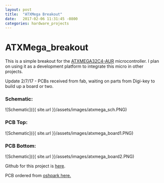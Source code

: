 ```yaml
---
layout: post
title:  "ATXMega Breakout"
date:   2017-02-06 11:31:45 -0800
categories: hardware_projects
---
```


# ATXMega_breakout

This is a simple breakout for the [ATXMEGA32C4-AUR](https://www.digikey.com/product-detail/en/microchip-technology/ATXMEGA32C4-AUR/ATXMEGA32C4-AURCT-ND/4119397) microcontroller. I plan on using it as a development platform to integrate this micro in other projects.

Update 2/7/17 -
PCBs received from fab, waiting on parts from Digi-key to build up a board or two.

### Schematic:
![Schematic]({{ site.url }}/assets/images/atxmega_sch.PNG)

### PCB Top:
![Schematic]({{ site.url }}/assets/images/atxmega_board1.PNG)

### PCB Bottom:
![Schematic]({{ site.url }}/assets/images/atxmega_board2.PNG)




Github for this project is [here](https://github.com/bkeegs/ATXMEGA32C4_breakout).

PCB ordered from [oshpark here.](https://oshpark.com/shared_projects/xi5Up9Yd)

